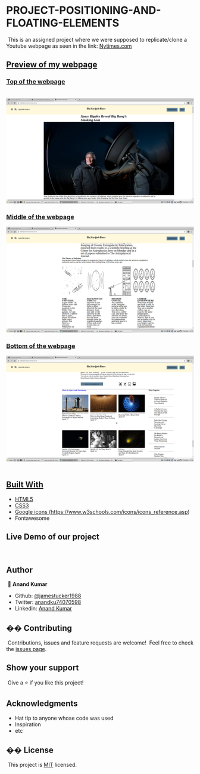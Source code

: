 # PROJECT-POSITIONING-AND-FLOATING-ELEMENTS

​
This is an assigned project where we were supposed to replicate/clone a Youtube webpage as seen in the link:
<a href="https://www.nytimes.com/2014/03/18/science/space/detection-of-waves-in-space-buttresses-landmark-theory-of-big-bang.html?_r=0">Nytimes.com
​
​
## Preview of my webpage

### Top of the webpage
​
![screenshot](i1.png)

### Middle of the webpage

![screenshot 2](i2.png)

### Bottom of the webpage

![screenshot 3](i3.png)
​
## Built With
- HTML5
- CSS3
- Google icons (https://www.w3schools.com/icons/icons_reference.asp)
- Fontawesome
​
## Live Demo of our project
​
​
## Author
​
👤 **Anand Kumar**
​
- Github: [@jamestucker1988](https://github.com/jamestucker1988)
- Twitter: [anandku74070598](https://twitter.com/anandku74070598)
- Linkedin: [Anand Kumar](https://linkedin.com/in/anand-kumar-9128)
​
## �� Contributing
​
Contributions, issues and feature requests are welcome!
​
Feel free to check the [issues page]().
​
## Show your support
​
Give a ⭐️ if you like this project!
​
## Acknowledgments
- Hat tip to anyone whose code was used
- Inspiration
- etc
​
## �� License
​
This project is [MIT](lic.url) licensed.
